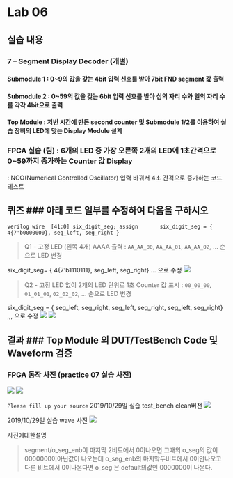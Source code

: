 # Lab 06


## 실습 내용

### **7 – Segment Display Decoder (개별)**

#### **Submodule 1** : 0~9의 값을 갖는 4bit 입력 신호를 받아 7bit FND  segment  값 출력


#### **Submodule 2** : 0~59의 값을 갖는 6bit 입력 신호를 받아 십의 자리 수와 일의 자리 수를 각각 4bit으로 출력

#### **Top Module** : 저번 시간에 만든 second counter  및 Submodule 1/2를 이용하여 실습 장비의 LED에 맞는 Display Module 설계


### FPGA 실습 (팀) : 6개의 LED 중 가장 오른쪽 2개의 LED에 1초간격으로 0~59까지 증가하는 Counter 값 Display
: NCO(Numerical Controlled Oscillator) 입력 바꿔서 4초 간격으로 증가하는 코드 테스트

## 퀴즈 ### 아래 코드 일부를 수정하여 다음을 구하시오

```verilog wire  [41:0] six_digit_seg; assign       six_digit_seg = { 4{7'b0000000}, seg_left, seg_right } ``` 

> Q1 - 고정 LED (왼쪽 4개) AAAA 출력 : `AA_AA_00`, `AA_AA_01`, `AA_AA_02`, … 순으로 LED 변경


six_digit_seg= { 4{7'b1110111}, seg_left, seg_right} ... 으로 수정
![](https://github.com/jiseon0702/logic_design/blob/master/%EC%82%AC%EC%A7%84/20191105_183307.jpg)


> Q2 - 고정 LED 없이 2개의 LED 단위로 1초 Counter 값 표시 : `00_00_00`, `01_01_01`, `02_02_02`, … 순으로 LED 변경

six_digit_seg = { seg_left, seg_right, seg_left, seg_right, seg_left, seg_right} ,,, 으로 수정
![](https://github.com/jiseon0702/logic_design/blob/master/%EC%82%AC%EC%A7%84/20191105_183545.jpg)
![](https://github.com/jiseon0702/logic_design/blob/master/%EC%82%AC%EC%A7%84/20191105_183548.jpg)

## 결과 ### **Top Module 의 DUT/TestBench Code 및 Waveform 검증**


### **FPGA 동작 사진 (practice 07 실습 사진)**
![](https://github.com/jiseon0702/logic_design/blob/master/%EC%82%AC%EC%A7%84/20191105_181942.jpg)
![](https://github.com/jiseon0702/logic_design/blob/master/%EC%82%AC%EC%A7%84/20191105_182038.jpg)


`Please fill up your source`
2019/10/29일 실습 test_bench clean버전
![](https://github.com/jiseon0702/logic_design/blob/master/%EC%82%AC%EC%A7%84/clean%EB%AA%A8%EB%93%9C.PNG)

2019/10/29일 실습 wave  사진
![](https://github.com/jiseon0702/logic_design/blob/master/practice06/segment.PNG)

사진에대한설명
> segment/o_seg_enb이 마지막 2비트에서 0이나오면  그때의 o_seg의 값이 0000000이아닌값이 나오는데  o_seg_enb의 마지막두비트에서 0이안나오고 다른 비트에서 0이나온다면  o_seg 은 default의값인 0000000이 나온다.

<!--stackedit_data:
eyJoaXN0b3J5IjpbLTg2NDQzMDI5MF19
-->
